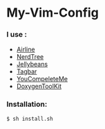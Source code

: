 # My-Vim-Config

### I use :
- [Airline](https://github.com/vim-airline/vim-airline)
- [NerdTree](https://github.com/scrooloose/nerdtree)
- [Jellybeans](https://github.com/nanotech/jellybeans.vim)
- [Tagbar](https://github.com/majutsushi/tagbar)
- [YouCompeleteMe](https://github.com/Valloric/YouCompleteMe)
- [DoxygenToolKit](https://github.com/mrtazz/DoxygenToolkit.vim)

### Installation:

```sh
$ sh install.sh
```
